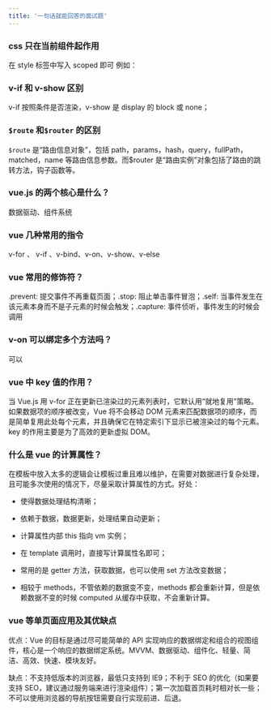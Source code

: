 ```yaml
---
title: '一句话就能回答的面试题'
---
```


### css 只在当前组件起作用

在 style 标签中写入 scoped 即可 例如：<style scoped></style>

### v-if 和 v-show 区别

v-if 按照条件是否渲染，v-show 是 display 的 block 或 none；

### `$route` 和`$router` 的区别

`$route` 是“路由信息对象”，包括 path，params，hash，query，fullPath，matched，name 等路由信息参数。而$router 是“路由实例”对象包括了路由的跳转方法，钩子函数等。

### vue.js 的两个核心是什么？

数据驱动、组件系统

### vue 几种常用的指令

v-for 、 v-if 、v-bind、v-on、v-show、v-else

### vue 常用的修饰符？

.prevent: 提交事件不再重载页面；.stop: 阻止单击事件冒泡；.self: 当事件发生在该元素本身而不是子元素的时候会触发；.capture: 事件侦听，事件发生的时候会调用

### v-on 可以绑定多个方法吗？

可以

### vue 中 key 值的作用？

当 Vue.js 用 v-for 正在更新已渲染过的元素列表时，它默认用“就地复用”策略。如果数据项的顺序被改变，Vue 将不会移动 DOM 元素来匹配数据项的顺序，而是简单复用此处每个元素，并且确保它在特定索引下显示已被渲染过的每个元素。key 的作用主要是为了高效的更新虚拟 DOM。

### 什么是 vue 的计算属性？

在模板中放入太多的逻辑会让模板过重且难以维护，在需要对数据进行复杂处理，且可能多次使用的情况下，尽量采取计算属性的方式。好处：

* 使得数据处理结构清晰；

* 依赖于数据，数据更新，处理结果自动更新；

* 计算属性内部 this 指向 vm 实例；

* 在 template 调用时，直接写计算属性名即可；

* 常用的是 getter 方法，获取数据，也可以使用 set 方法改变数据；

* 相较于 methods，不管依赖的数据变不变，methods 都会重新计算，但是依赖数据不变的时候 computed 从缓存中获取，不会重新计算。

### vue 等单页面应用及其优缺点

优点：Vue 的目标是通过尽可能简单的 API 实现响应的数据绑定和组合的视图组件，核心是一个响应的数据绑定系统。MVVM、数据驱动、组件化、轻量、简洁、高效、快速、模块友好。

缺点：不支持低版本的浏览器，最低只支持到 IE9；不利于 SEO 的优化（如果要支持 SEO，建议通过服务端来进行渲染组件）；第一次加载首页耗时相对长一些；不可以使用浏览器的导航按钮需要自行实现前进、后退。
